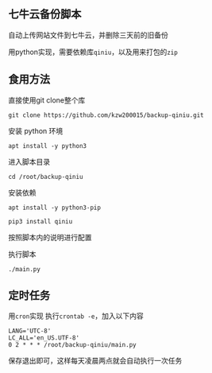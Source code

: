 ## 七牛云备份脚本

自动上传网站文件到七牛云，并删除三天前的旧备份

用python实现，需要依赖库`qiniu`，以及用来打包的`zip`

## 食用方法

直接使用git clone整个库

`git clone https://github.com/kzw200015/backup-qiniu.git`

安装 python 环境

`apt install -y python3`

进入脚本目录

`cd /root/backup-qiniu`

安装依赖

`apt install -y python3-pip`

`pip3 install qiniu`

按照脚本内的说明进行配置

执行脚本

`./main.py`

## 定时任务
用`cron`实现
执行`crontab -e`，加入以下内容
```
LANG='UTC-8'
LC_ALL='en_US.UTF-8'
0 2 * * * /root/backup-qiniu/main.py
```
保存退出即可，这样每天凌晨两点就会自动执行一次任务